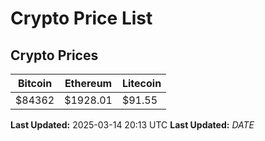 # Crypto Price List

## Crypto Prices
| Bitcoin | Ethereum | Litecoin |
| ------- | -------- | -------- |
| $84362 | $1928.01 | $91.55 |
**Last Updated:** 2025-03-14 20:13 UTC
**Last Updated:** $DATE$
